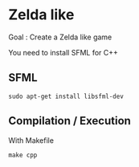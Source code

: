 # Zelda like
Goal : Create a Zelda like game

You need to install SFML for C++

## SFML
```
sudo apt-get install libsfml-dev
```

## Compilation / Execution
With Makefile
```
make cpp
```